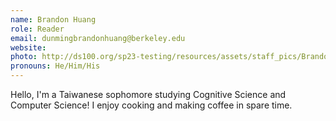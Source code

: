 ```yaml
---
name: Brandon Huang
role: Reader
email: dunmingbrandonhuang@berkeley.edu
website: 
photo: http://ds100.org/sp23-testing/resources/assets/staff_pics/Brandon_Huang.png
pronouns: He/Him/His
---
```

Hello, I'm a Taiwanese sophomore studying Cognitive Science and Computer Science! I enjoy cooking and making coffee in spare time.
